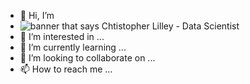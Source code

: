 - 👋 Hi, I’m 
- <img src="(https://github.com/c-lilley-ds/c-lilley-ds/blob/main/header.png)" alt="banner that says Chtistopher Lilley - Data Scientist">
- 👀 I’m interested in ...
- 🌱 I’m currently learning ...
- 💞️ I’m looking to collaborate on ...
- 📫 How to reach me ...

<!---
c-lilley-ds/c-lilley-ds is a ✨ special ✨ repository because its `README.md` (this file) appears on your GitHub profile.
You can click the Preview link to take a look at your changes.
--->

